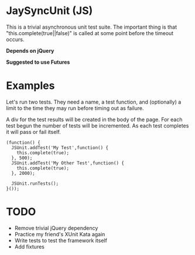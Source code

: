 JaySyncUnit (JS)
================

This is a trivial asynchronous unit test suite.
The important thing is that "this.complete(true||false)" is called at some point before the timeout occurs.

**Depends on jQuery**

**Suggested to use Futures**


Examples
========

Let's run two tests.
They need a name, a test function, and (optionally) a limit to the time they may run before timing out as failure.

A div for the test results will be created in the body of the page.
For each test begun the number of tests will be incremented.
As each test completes it will pass or fail itself. 

    (function() {
      JSUnit.addTest('My Test',function() {
        this.complete(true);
      }, 500);
      JSUnit.addTest('My Other Test',function() {
        this.complete(true);
      }, 2000);

      JSUnit.runTests();
    }());


TODO
====

* Remove trivial jQuery dependency
* Practice my friend's XUnit Kata again
* Write tests to test the framework itself
* Add fixtures

